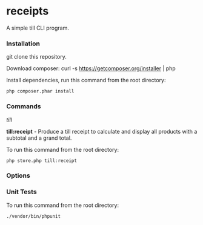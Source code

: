 # receipts
A simple till CLI program.

### Installation

git clone this repository.

Download composer: curl -s https://getcomposer.org/installer | php

Install dependencies, run this command from the root directory:

```php composer.phar install```

### Commands

*till*

__till:receipt__ - Produce a till receipt to calculate and display all products with a subtotal and a grand total.

To run this command from the root directory: 

```php store.php till:receipt```

### Options


### Unit Tests

To run this command from the root directory:

``` ./vendor/bin/phpunit ```